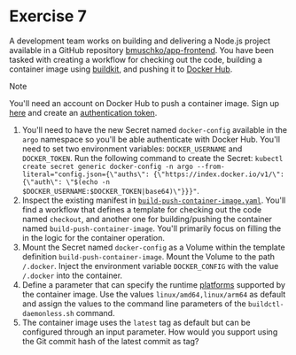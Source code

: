 # Exercise 7

A development team works on building and delivering a Node.js project available in a GitHub repository [bmuschko/app-frontend](https://github.com/bmuschko/app-frontend). You have been tasked with creating a workflow for checking out the code, building a container image using [buildkit](https://docs.docker.com/build/buildkit/), and pushing it to [Docker Hub](https://hub.docker.com/).

> [!NOTE]
> You'll need an account on Docker Hub to push a container image. Sign up [here](https://hub.docker.com/signup) and create an [authentication token](https://docs.docker.com/security/for-developers/access-tokens/).

1. You'll need to have the new Secret named `docker-config` available in the `argo` namespace so you'll be able authenticate with Docker Hub. You'll need to set two environment variables: `DOCKER_USERNAME` and `DOCKER_TOKEN`. Run the following command to create the Secret: `kubectl create secret generic docker-config -n argo --from-literal="config.json={\"auths\": {\"https://index.docker.io/v1/\": {\"auth\": \"$(echo -n $DOCKER_USERNAME:$DOCKER_TOKEN|base64)\"}}}"`.
2. Inspect the existing manifest in [`build-push-container-image.yaml`](./build-push-container-image.yaml). You'll find a workflow that defines a template for checking out the code named `checkout`, and another one for building/pushing the container named `build-push-container-image`. You'll primarily focus on filling the in the logic for the container operation.
3. Mount the Secret named `docker-config` as a Volume within the template definition `build-push-container-image`. Mount the Volume to the path `/.docker`. Inject the environment variable `DOCKER_CONFIG` with the value `/.docker` into the container.
4. Define a parameter that can specify the runtime [platforms](https://github.com/moby/buildkit/blob/master/docs/multi-platform.md) supported by the container image. Use the values `linux/amd64,linux/arm64` as default and assign the values to the command line parameters of the `buildctl-daemonless.sh` command.
5. The container image uses the `latest` tag as default but can be configured through an input parameter. How would you support using the Git commit hash of the latest commit as tag?